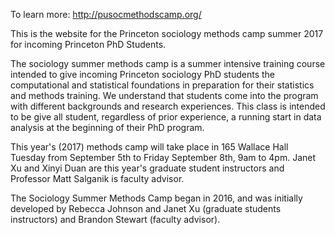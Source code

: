 To learn more: http://pusocmethodscamp.org/

This is the website for the Princeton sociology methods camp summer 2017 for incoming Princeton PhD Students.

The sociology summer methods camp is a summer intensive training course intended to give incoming Princeton sociology PhD students the computational and statistical foundations in preparation for their statistics and methods training. We understand that students come into the program with different backgrounds and research experiences. This class is intended to be give all student, regardless of prior experience, a running start in data analysis at the beginning of their PhD program.

This year's (2017) methods camp will take place in 165 Wallace Hall Tuesday from September 5th to Friday September 8th, 9am to 4pm. Janet Xu and Xinyi Duan are this year's graduate student instructors and Professor Matt Salganik is faculty advisor.

The Sociology Summer Methods Camp began in 2016, and was initially developed by Rebecca Johnson and Janet Xu (graduate students instructors) and Brandon Stewart (faculty advisor).
